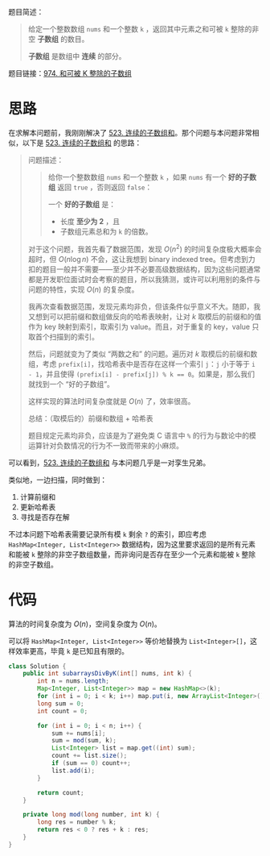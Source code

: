 题目简述：

> 给定一个整数数组 `nums` 和一个整数 `k` ，返回其中元素之和可被 `k` 整除的非空 **子数组** 的数目。
>
> **子数组** 是数组中 **连续** 的部分。

题目链接：[974. 和可被 K 整除的子数组](https://leetcode.cn/problems/subarray-sums-divisible-by-k/)

# 思路

在求解本问题前，我刚刚解决了 [523. 连续的子数组和](https://leetcode.cn/problems/continuous-subarray-sum/)。那个问题与本问题非常相似，以下是 [523. 连续的子数组和](https://leetcode.cn/problems/continuous-subarray-sum/) 的思路：

> 问题描述：
>
> > 给你一个整数数组 `nums` 和一个整数 `k` ，如果 `nums` 有一个 **好的子数组** 返回 `true` ，否则返回 `false`：
> >
> > 一个 **好的子数组** 是：
> >
> > - 长度 **至少为 2** ，且
> > - 子数组元素总和为 `k` 的倍数。
>
> 对于这个问题，我首先看了数据范围，发现 $O(n^2)$ 的时间复杂度极大概率会超时，但 $O(n\log n)$ 不会，这让我想到 binary indexed tree。但考虑到力扣的题目一般并不需要——至少并不必要高级数据结构，因为这些问题通常都是开发职位面试时会考察的题目，所以我猜测，或许可以利用别的条件与问题的特性，实现 $O(n)$ 的复杂度。
>
> 我再次查看数据范围，发现元素均非负，但该条件似乎意义不大。随即，我又想到可以把前缀和数组做反向的哈希表映射，让对 $k$ 取模后的前缀和的值作为 key 映射到索引，取索引为 value。而且，对于重复的 key，value 只取首个扫描到的索引。
>
> 然后，问题就变为了类似 “两数之和” 的问题。遍历对 $k$ 取模后的前缀和数组，考虑 `prefix[i]`，找哈希表中是否存在这样一个索引 `j`：`j` 小于等于 `i - 1`，并且使得 `(prefix[i] - prefix[j]) % k == 0`。如果是，那么我们就找到一个 “好的子数组”。
>
> 这样实现的算法时间复杂度就是 $O(n)$ 了，效率很高。 
>
> 总结：（取模后的）前缀和数组 + 哈希表
>
> 题目规定元素均非负，应该是为了避免类 C 语言中 `%` 的行为与数论中的模运算针对负数情况的行为不一致而带来的小麻烦。

可以看到，[523. 连续的子数组和](https://leetcode.cn/problems/continuous-subarray-sum/) 与本问题几乎是一对孪生兄弟。

类似地，一边扫描，同时做到：

1. 计算前缀和
2. 更新哈希表
3. 寻找是否存在解

不过本问题下哈希表需要记录所有模 `k` 剩余 `?` 的索引，即应考虑 `HashMap<Integer, List<Integer>>` 数据结构，因为这里要求返回的是所有元素和能被 `k` 整除的非空子数组数量，而非询问是否存在至少一个元素和能被 `k` 整除的非空子数组。

# 代码

算法的时间复杂度为 $O(n)$，空间复杂度为 $O(n)$。

可以将 `HashMap<Integer, List<Integer>>` 等价地替换为 `List<Integer>[]`，这样效率更高，毕竟 `k` 是已知且有限的。

```java
class Solution {
    public int subarraysDivByK(int[] nums, int k) {
        int n = nums.length;
        Map<Integer, List<Integer>> map = new HashMap<>(k);
        for (int i = 0; i < k; i++) map.put(i, new ArrayList<Integer>());
        long sum = 0;
        int count = 0;

        for (int i = 0; i < n; i++) {
            sum += nums[i];
            sum = mod(sum, k);
            List<Integer> list = map.get((int) sum);
            count += list.size();
            if (sum == 0) count++;
            list.add(i);
        }

        return count;
    }

    private long mod(long number, int k) {
        long res = number % k;
        return res < 0 ? res + k : res;
    }
}
```


